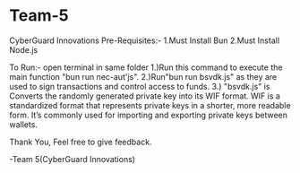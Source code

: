 # Team-5
CyberGuard Innovations
Pre-Requisites:-
1.Must Install Bun
2.Must Install Node.js

To Run:- 
open terminal in same folder
1.)Run this command to execute the main function "bun run nec-aut'js".
2.)Run"bun run bsvdk.js" as they are used to sign transactions and control access to funds.
3.) "bsvdk.js" is Converts the randomly generated private key into its WIF format. WIF is a standardized format that represents private keys in a shorter, more readable form. It’s commonly used for importing and exporting private keys between wallets.


Thank You,
 Feel free to give feedback.


-Team 5(CyberGuard Innovations)
